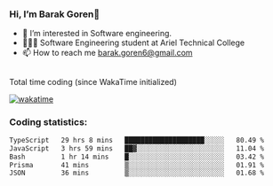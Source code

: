 ###  Hi, I’m Barak Goren👋
- 👀 I’m interested in Software engineering.
- 👨🏼‍🎓 Software Engineering student at Ariel Technical College
- 📫 How to reach me barak.goren6@gmail.com
##
Total time coding (since WakaTime initialized)

[![wakatime](https://wakatime.com/badge/user/5cc5ec80-a806-4ca2-a704-db29274e48cd.svg)](https://wakatime.com/@5cc5ec80-a806-4ca2-a704-db29274e48cd)

   
### Coding statistics:

<!--START_SECTION:waka-->

```txt
TypeScript   29 hrs 8 mins   ████████████████████░░░░░   80.49 %
JavaScript   3 hrs 59 mins   ██▓░░░░░░░░░░░░░░░░░░░░░░   11.04 %
Bash         1 hr 14 mins    █░░░░░░░░░░░░░░░░░░░░░░░░   03.42 %
Prisma       41 mins         ▒░░░░░░░░░░░░░░░░░░░░░░░░   01.91 %
JSON         36 mins         ▒░░░░░░░░░░░░░░░░░░░░░░░░   01.68 %
```

<!--END_SECTION:waka-->

<!---
barakgoren/barakgoren is a ✨ special ✨ repository because its `README.md` (this file) appears on your GitHub profile.
You can click the Preview link to take a look at your changes.
--->
